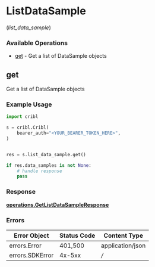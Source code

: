 # ListDataSample
(*list_data_sample*)

### Available Operations

* [get](#get) - Get a list of DataSample objects

## get

Get a list of DataSample objects

### Example Usage

```python
import cribl

s = cribl.Cribl(
    bearer_auth="<YOUR_BEARER_TOKEN_HERE>",
)


res = s.list_data_sample.get()

if res.data_samples is not None:
    # handle response
    pass

```


### Response

**[operations.GetListDataSampleResponse](../../models/operations/getlistdatasampleresponse.md)**
### Errors

| Error Object     | Status Code      | Content Type     |
| ---------------- | ---------------- | ---------------- |
| errors.Error     | 401,500          | application/json |
| errors.SDKError  | 4x-5xx           | */*              |
